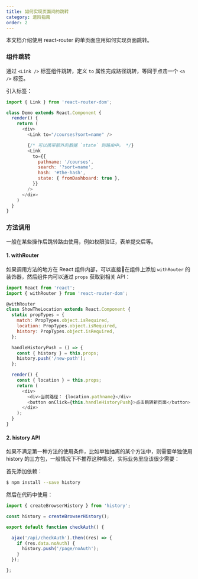 ```yaml
---
title: 如何实现页面间的跳转
category: 进阶指南
order: 2
---
```


本文档介绍使用 react-router 的单页面应用如何实现页面跳转。

### 组件跳转

通过 `<Link />` 标签组件跳转，定义 `to` 属性完成路径跳转，等同于点击一个 `<a />` 标签。

引入标签：

```js
import { Link } from 'react-router-dom';

class Demo extends React.Component {
  render() {
    return (
      <div>
        <Link to="/courses?sort=name" />

        {/* 可以携带额外的数据 `state` 到路由中。 */}
        <Link
          to={{
            pathname: '/courses',
            search: '?sort=name',
            hash: '#the-hash',
            state: { fromDashboard: true },
          }}
        />
      </div>
    )
  }
}
```

### 方法调用

一般在某些操作后跳转路由使用，例如权限验证，表单提交后等。

#### 1. withRouter

如果调用方法的地方在 React 组件内部，可以直接在组件上添加 `withRouter` 的装饰器，然后组件内可以通过 `props` 获取到相关 API：

```js
import React from 'react';
import { withRouter } from 'react-router-dom';

@withRouter
class ShowTheLocation extends React.Component {
  static propTypes = {
    match: PropTypes.object.isRequired,
    location: PropTypes.object.isRequired,
    history: PropTypes.object.isRequired,
  };

  handleHistoryPush = () => {
    const { history } = this.props;
    history.push('/new-path');
  };

  render() {
    const { location } = this.props;
    return (
      <div>
        <div>当前路径： {location.pathname}</div>
        <button onClick={this.handleHistoryPush}>点击跳转新页面</button>
      </div>
    );
  }
}
```

#### 2. history API

如果不满足第一种方法的使用条件，比如单独抽离的某个方法中，则需要单独使用 history 的三方包，一般情况下不推荐这种情况，实际业务里应该很少需要：

首先添加依赖：

```bash
$ npm install --save history
```

然后在代码中使用：

```js
import { createBrowserHistory } from 'history';

const history = createBrowserHistory();

export default function checkAuth() {

  ajax('/api/checkAuth').then((res) => {
    if (res.data.noAuth) {
      history.push('/page/noAuth');
    }
  });

};
```
